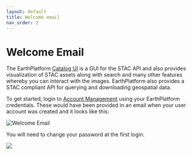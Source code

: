 ```yaml
---
layout: default
title: Welcome email
nav_order: 2
---
```



# Welcome Email

The EarthPlatform [Catalog UI](https://earthplatform.eds.earthdaily.com/catalog/signin) is a GUI for the STAC API and also provides visualization of STAC assets along with search and many other features whereby you can interact with the images. EarthPlatform also provides a STAC compliant API for querying and downloading geospatial data.

To get started, login to [Account Management](https://earthplatform.eds.earthdaily.com/am/signin) using your EarthPlatform credentials. These would have been provided in an email when your user account was created and it looks like this: 

![Welcome Email](../Images/STAC%20API/Welcome%20Email.png) 

You will need to change your password at the first login.

![](https://img.shields.io/badge/code%20style-black-black.svg?style=for-the-badge&labelColor=gray)

